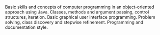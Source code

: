 Basic skills and concepts of computer programming in an object-oriented approach using Java. Classes, methods and argument passing, control structures, iteration. Basic graphical user interface programming. Problem solving, class discovery and stepwise refinement. Programming and documentation style.


